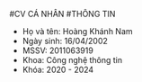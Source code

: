 #CV CÁ NHÂN
#THÔNG TIN 
* Họ và tên: Hoàng Khánh Nam
* Ngày sinh: 16/04/2002
* MSSV: 2011063919
* Khoa: Công nghệ thông tin
* Khóa: 2020 - 2024
